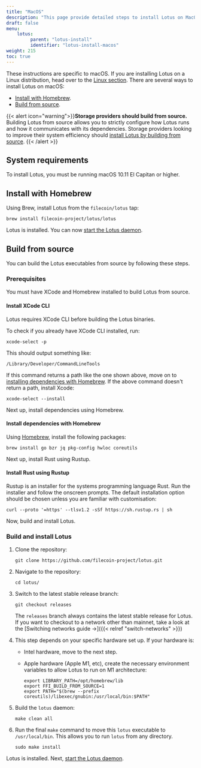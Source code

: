 ```yaml
---
title: "MacOS"
description: "This page provide detailed steps to install Lotus on MacOS."
draft: false
menu:
    lotus:
         parent: "lotus-install"
         identifier: "lotus-install-macos"
weight: 215
toc: true
---
```


These instructions are specific to macOS. If you are installing Lotus on a Linux distribution, head over to the [Linux section](#linux). There are several ways to install Lotus on macOS:

- [Install with Homebrew](#install-with-homebrew).
- [Build from source](#build-from-source).

{{< alert icon="warning">}}**Storage providers should build from source.**
Building Lotus from source allows you to strictly configure how Lotus runs and how it communicates with its dependencies. Storage providers looking to improve their system efficiency should [install Lotus by building from source](#build-from-source).
{{< /alert >}}

## System requirements

To install Lotus, you must be running macOS 10.11 El Capitan or higher. 

## Install with Homebrew

Using Brew, install Lotus from the `filecoin/lotus` tap:

```shell
brew install filecoin-project/lotus/lotus
```

Lotus is installed. You can now [start the Lotus daemon](#start-the-lotus-daemon-and-sync-the-chain).

## Build from source

You can build the Lotus executables from source by following these steps.

### Prerequisites

You must have XCode and Homebrew installed to build Lotus from source.

#### Install XCode CLI

Lotus requires XCode CLI before building the Lotus binaries.

To check if you already have XCode CLI installed, run:

```shell
xcode-select -p
```

This should output something like:

```plaintext
/Library/Developer/CommandLineTools
```

If this command returns a path like the one shown above, move on to [installing dependencies with Homebrew](#homebrew). If the above command doesn't return a path, install Xcode:

```shell
xcode-select --install
```

Next up, install dependencies using Homebrew.

#### Install dependencies with Homebrew

Using [Homebrew](https://brew.sh), install the following packages:

```shell
brew install go bzr jq pkg-config hwloc coreutils
```

Next up, install Rust using Rustup.

#### Install Rust using Rustup

Rustup is an installer for the systems programming language Rust. Run the installer and follow the onscreen prompts. The default installation option should be chosen unless you are familiar with customisation:

```shell
curl --proto '=https' --tlsv1.2 -sSf https://sh.rustup.rs | sh
```

Now, build and install Lotus.

### Build and install Lotus

1. Clone the repository:

    ```shell
    git clone https://github.com/filecoin-project/lotus.git
    ```

1. Navigate to the repository:

   ```shell
   cd lotus/
   ```

1. Switch to the latest stable release branch:

    ```shell
    git checkout releases
    ```

    The `releases` branch always contains the latest stable release for Lotus. If you want to checkout to a network other than mainnet, take a look at the [Switching networks guide →]({{< relref "switch-networks" >}})

1. This step depends on your specific hardware set up. If your hardware is:

   - Intel hardware, move to the next step.
   - Apple hardware (Apple M1, etc), create the necessary environment variables to allow Lotus to run on M1 architecture:

        ```shell
        export LIBRARY_PATH=/opt/homebrew/lib
        export FFI_BUILD_FROM_SOURCE=1
        export PATH="$(brew --prefix coreutils)/libexec/gnubin:/usr/local/bin:$PATH"
        ```

1. Build the `lotus` daemon:

    ```shell
    make clean all
    ```

1. Run the final `make` command to move this `lotus` executable to `/usr/local/bin`. This allows you to run `lotus` from any directory.

    ```shell
    sudo make install
    ```

Lotus is installed. Next, [start the Lotus daemon](#start-the-lotus-daemon-and-sync-the-chain).
